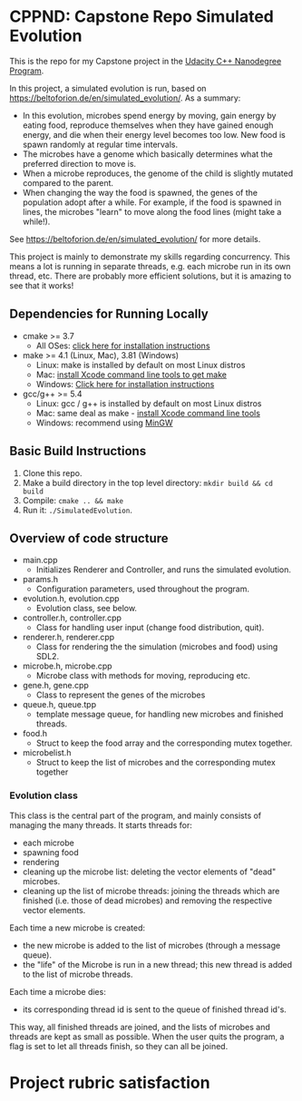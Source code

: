 # CPPND: Capstone Repo Simulated Evolution

This is the repo for my Capstone project in the [Udacity C++ Nanodegree Program](https://www.udacity.com/course/c-plus-plus-nanodegree--nd213).

In this project, a simulated evolution is run, based on https://beltoforion.de/en/simulated_evolution/. 
As a summary:
- In this evolution, microbes spend energy by moving, gain energy by eating food, reproduce themselves when they have gained enough energy, and die when their energy level becomes too low. New food is spawn randomly at regular time intervals.
- The microbes have a genome which basically determines what the preferred direction to move is.
- When a microbe reproduces, the genome of the child is slightly mutated compared to the parent.
- When changing the way the food is spawned, the genes of the population adopt after a while. For example, if the food is spawned in lines, the microbes "learn" to move along the food lines (might take a while!).

See https://beltoforion.de/en/simulated_evolution/ for more details.

This project is mainly to demonstrate my skills regarding concurrency. This means a lot is running in separate threads, e.g. each microbe run in its own thread, etc. There are probably more efficient solutions, but it is amazing to see that it works!

## Dependencies for Running Locally
* cmake >= 3.7
  * All OSes: [click here for installation instructions](https://cmake.org/install/)
* make >= 4.1 (Linux, Mac), 3.81 (Windows)
  * Linux: make is installed by default on most Linux distros
  * Mac: [install Xcode command line tools to get make](https://developer.apple.com/xcode/features/)
  * Windows: [Click here for installation instructions](http://gnuwin32.sourceforge.net/packages/make.htm)
* gcc/g++ >= 5.4
  * Linux: gcc / g++ is installed by default on most Linux distros
  * Mac: same deal as make - [install Xcode command line tools](https://developer.apple.com/xcode/features/)
  * Windows: recommend using [MinGW](http://www.mingw.org/)

## Basic Build Instructions

1. Clone this repo.
2. Make a build directory in the top level directory: `mkdir build && cd build`
3. Compile: `cmake .. && make`
4. Run it: `./SimulatedEvolution`.

## Overview of code structure

- main.cpp
  * Initializes Renderer and Controller, and runs the simulated evolution.
- params.h
  * Configuration parameters, used throughout the program.
- evolution.h, evolution.cpp
  * Evolution class, see below.
- controller.h, controller.cpp
  * Class for handling user input (change food distribution, quit).
- renderer.h, renderer.cpp
  * Class for rendering the the simulation (microbes and food) using SDL2.
- microbe.h, microbe.cpp
  * Microbe class with methods for moving, reproducing etc.
- gene.h, gene.cpp
  * Class to represent the genes of the microbes
- queue.h, queue.tpp
  * template message queue, for handling new microbes and finished threads.
- food.h
  * Struct to keep the food array and the corresponding mutex together.
- microbelist.h
  * Struct to keep the list of microbes and the corresponding mutex together

### Evolution class

This class is the central part of the program, and mainly consists of managing the many threads.
It starts threads for:
- each microbe
- spawning food
- rendering
- cleaning up the microbe list: deleting the vector elements of "dead" microbes.
- cleaning up the list of microbe threads: joining the threads which are finished (i.e. those of dead microbes) and removing the respective vector elements.

Each time a new microbe is created:
- the new microbe is added to the list of microbes (through a message queue).
- the "life" of the Microbe is run in a new thread; this new thread is added to the list of microbe threads.

Each time a microbe dies:
- its corresponding thread id is sent to the queue of finished thread id's.

This way, all finished threads are joined, and the lists of microbes and threads are kept as small as possible.
When the user quits the program, a flag is set to let all threads finish, so they can all be joined.

# Project rubric satisfaction


